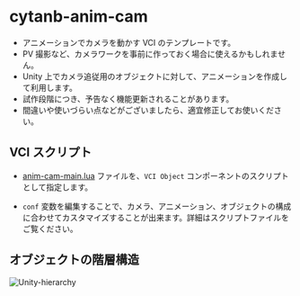 # cytanb-anim-cam

- アニメーションでカメラを動かす VCI のテンプレートです。
- PV 撮影など、カメラワークを事前に作っておく場合に使えるかもしれません。
- Unity 上でカメラ追従用のオブジェクトに対して、アニメーションを作成して利用します。
- 試作段階につき、予告なく機能更新されることがあります。
- 間違いや使いづらい点などがございましたら、適宜修正してお使いください。

## VCI スクリプト

- [anim-cam-main.lua](scripts/anim-cam-main.lua) ファイルを、`VCI Object` コンポーネントのスクリプトとして指定します。

- `conf` 変数を編集することで、カメラ、アニメーション、オブジェクトの構成に合わせてカスタマイズすることが出来ます。詳細はスクリプトファイルをご覧ください。

## オブジェクトの階層構造

![Unity-hierarchy](docs/unity-hierarchy.png)